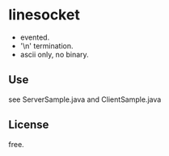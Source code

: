 linesocket
==========

* evented.
* '\n' termination.
* ascii only, no binary.


Use
---
see ServerSample.java and ClientSample.java


License
-------
free.
